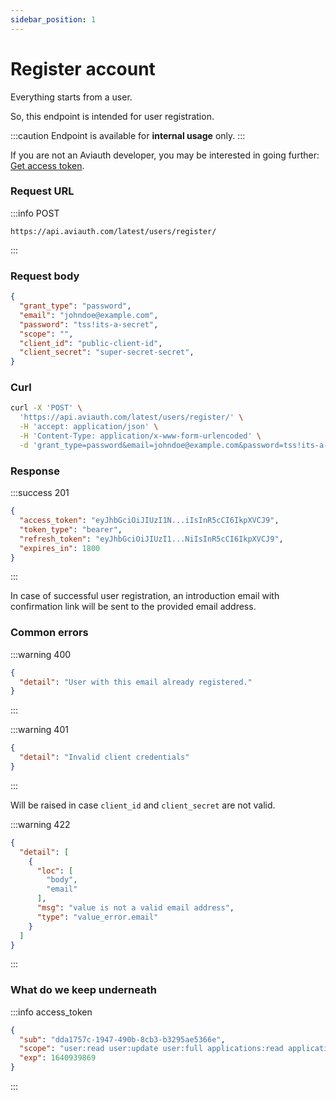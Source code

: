```yaml
---
sidebar_position: 1
---
```


# Register account

Everything starts from a user.

So, this endpoint is intended for user registration.

:::caution
Endpoint is available for **internal usage** only.
:::

If you are not an Aviauth developer, you may be interested in going further: [Get access token](./get-access-token.md).

### Request URL

:::info POST
```
https://api.aviauth.com/latest/users/register/
```
:::

### Request body

```json
{
  "grant_type": "password",
  "email": "johndoe@example.com",
  "password": "tss!its-a-secret",
  "scope": "",
  "client_id": "public-client-id",
  "client_secret": "super-secret-secret",
}
```

### Curl

```bash
curl -X 'POST' \
  'https://api.aviauth.com/latest/users/register/' \
  -H 'accept: application/json' \
  -H 'Content-Type: application/x-www-form-urlencoded' \
  -d 'grant_type=password&email=johndoe@example.com&password=tss!its-a-secret&scope=&client_id=public-client-id&client_secret=super-secret-secret'
```

### Response

:::success 201
```json
{
  "access_token": "eyJhbGciOiJIUzI1N...iIsInR5cCI6IkpXVCJ9",
  "token_type": "bearer",
  "refresh_token": "eyJhbGciOiJIUzI1...NiIsInR5cCI6IkpXVCJ9",
  "expires_in": 1800
}
```
:::


In case of successful user registration, an introduction email with confirmation link will be sent
to the provided email address.


### Common errors

:::warning 400
```json
{
  "detail": "User with this email already registered."
}
```
:::

:::warning 401
```json
{
  "detail": "Invalid client credentials"
}
```
:::

Will be raised in case `client_id` and `client_secret` are not valid.

:::warning 422
```json
{
  "detail": [
    {
      "loc": [
        "body",
        "email"
      ],
      "msg": "value is not a valid email address",
      "type": "value_error.email"
    }
  ]
}
```
:::

### What do we keep underneath

:::info access_token
```json
{
  "sub": "dda1757c-1947-490b-8cb3-b3295ae5366e",
  "scope": "user:read user:update user:full applications:read applications:create applications:update applications:full",
  "exp": 1640939869
}
```
:::
